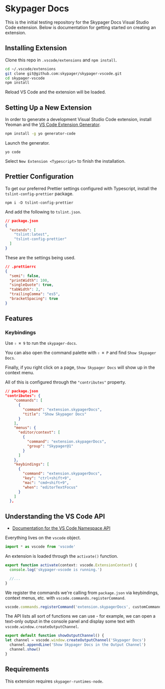 # Skypager Docs

This is the initial testing repository for the Skypager Docs Visual Studio Code extension. Below is documentation for getting started on creating an extension.

## Installing Extension

Clone this repo in `.vscode/extensions` and `npm install`.

```bash
cd ~/.vscode/extensions
git clone git@github.com:skypager/skypager-vscode.git
cd skypager-vscode
npm install
```

Reload VS Code and the extension will be loaded.

## Setting Up a New Extension

In order to generate a development Visual Studio Code extension, install Yeoman and the [VS Code Extension Generator](https://github.com/Microsoft/vscode-generator-code).

```bash
npm install -g yo generator-code
```

Launch the generator.

```
yo code
```

Select `New Extension <Typescript>` to finish the installation.

## Prettier Configuration

To get our preferred Prettier settings configured with Typescript, install the `tslint-config-prettier` package.

```
npm i -D tslint-config-prettier
```

And add the following to `tslint.json`.

```json
// package.json
{
  "extends": [
    "tslint:latest",
    "tslint-config-prettier"
  ]
}
```

These are the settings being used.

```json
// .prettierrc
{
  "semi": false,
  "printWidth": 100,
  "singleQuote": true,
  "tabWidth": 2,
  "trailingComma": "es5",
  "bracketSpacing": true
}
```

## Features

### Keybindings

Use `⇧ ⌘ 9` to run the `skypager-docs`.

You can also open the command palette with `⇧ ⌘ P` and find `Show Skypager Docs`.

Finally, if you right click on a page, `Show Skypager Docs` will show up in the context menu.

All of this is configured through the `"contributes"` property.

```json
// package.json
"contributes": {
    "commands": [
      {
        "command": "extension.skypagerDocs",
        "title": "Show Skypager Docs"
      }
    ],
    "menus": {
      "editor/context": [
        {
          "command": "extension.skypagerDocs",
          "group": "Skypager@1"
        }
      ]
    },
    "keybindings": [
      {
        "command": "extension.skypagerDocs",
        "key": "ctrl+shift+9",
        "mac": "cmd+shift+9",
        "when": "editorTextFocus"
      }
    ]
  },
```

## Understanding the VS Code API

- [Documentation for the VS Code Namespace API](https://code.visualstudio.com/docs/extensionAPI/vscode-api)

Everything lives on the `vscode` object.

```typescript
import * as vscode from 'vscode'
```

An extension is loaded through the `activate()` function.

```typescript
export function activate(context: vscode.ExtensionContext) {
  console.log('skypager-vscode is running.')

  //...
}
```

We register the commands we're calling from `package.json` via keybindings, context menus, etc. with `vscode.commands.registerCommand`.

```typescript
vscode.commands.registerCommand('extension.skypagerDocs', customCommandFunction)
```

The API lists all sort of functions we can use - for example, we can open a text-only output in the console panel and display some text with `vscode.window.createOutputChannel`.

```typescript
export default function showOutputChannel() {
let channel = vscode.window.createOutputChannel('Skypager Docs')
  channel.appendLine('Show Skypager Docs in the Output Channel')
  channel.show()
}
```

## Requirements

This extension requires `skypager-runtimes-node`.